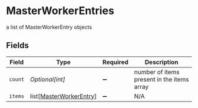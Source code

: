 # MasterWorkerEntries

a list of MasterWorkerEntry objects


## Fields

| Field                                                               | Type                                                                | Required                                                            | Description                                                         |
| ------------------------------------------------------------------- | ------------------------------------------------------------------- | ------------------------------------------------------------------- | ------------------------------------------------------------------- |
| `count`                                                             | *Optional[int]*                                                     | :heavy_minus_sign:                                                  | number of items present in the items array                          |
| `items`                                                             | list[[MasterWorkerEntry](../../models/shared/masterworkerentry.md)] | :heavy_minus_sign:                                                  | N/A                                                                 |